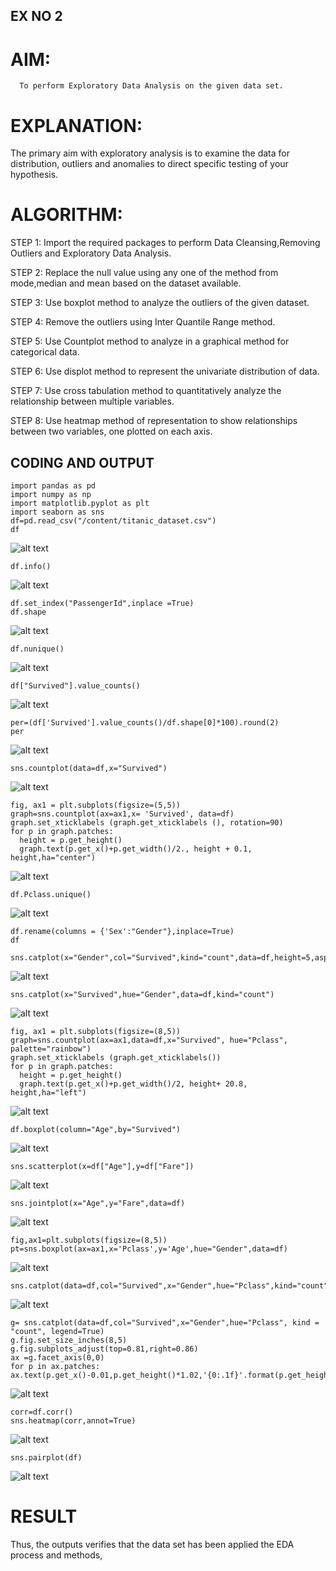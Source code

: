 ## EX NO 2

# AIM:
      To perform Exploratory Data Analysis on the given data set.
      
# EXPLANATION:
  The primary aim with exploratory analysis is to examine the data for distribution, outliers and anomalies to direct specific testing of your hypothesis.
  
# ALGORITHM:
STEP 1: Import the required packages to perform Data Cleansing,Removing Outliers and Exploratory Data Analysis.

STEP 2: Replace the null value using any one of the method from mode,median and mean based on the dataset available.

STEP 3: Use boxplot method to analyze the outliers of the given dataset.

STEP 4: Remove the outliers using Inter Quantile Range method.

STEP 5: Use Countplot method to analyze in a graphical method for categorical data.

STEP 6: Use displot method to represent the univariate distribution of data.

STEP 7: Use cross tabulation method to quantitatively analyze the relationship between multiple variables.

STEP 8: Use heatmap method of representation to show relationships between two variables, one plotted on each axis.

## CODING AND OUTPUT
```
import pandas as pd
import numpy as np
import matplotlib.pyplot as plt
import seaborn as sns
df=pd.read_csv("/content/titanic_dataset.csv")
df
```
![alt text](image.png)
```
df.info()
```
![alt text](image-1.png)
```
df.set_index("PassengerId",inplace =True)
df.shape
```
![alt text](image-2.png)
```
df.nunique()
```
![alt text](image-3.png)
```
df["Survived"].value_counts()
```
![alt text](image-4.png)
```
per=(df['Survived'].value_counts()/df.shape[0]*100).round(2)
per
```
![alt text](image-5.png)
```
sns.countplot(data=df,x="Survived")
```
![alt text](image-6.png)
```
fig, ax1 = plt.subplots(figsize=(5,5))
graph=sns.countplot(ax=ax1,x= 'Survived', data=df)
graph.set_xticklabels (graph.get_xticklabels (), rotation=90)
for p in graph.patches:
  height = p.get_height()
  graph.text(p.get_x()+p.get_width()/2., height + 0.1, height,ha="center")
```
![alt text](image-7.png)
```
df.Pclass.unique()
```
![alt text](image-8.png)
```
df.rename(columns = {'Sex':"Gender"},inplace=True)
df
```
```
sns.catplot(x="Gender",col="Survived",kind="count",data=df,height=5,aspect=.7)
```
![alt text](image-9.png)
```
sns.catplot(x="Survived",hue="Gender",data=df,kind="count")
```
![alt text](image-10.png)
```
fig, ax1 = plt.subplots(figsize=(8,5))
graph=sns.countplot(ax=ax1,data=df,x="Survived", hue="Pclass", palette="rainbow")
graph.set_xticklabels (graph.get_xticklabels())
for p in graph.patches:
  height = p.get_height()
  graph.text(p.get_x()+p.get_width()/2, height+ 20.8, height,ha="left")
```
![alt text](image-11.png)
```
df.boxplot(column="Age",by="Survived")
```
![alt text](image-12.png)
```
sns.scatterplot(x=df["Age"],y=df["Fare"])
```
![alt text](image-13.png)
```
sns.jointplot(x="Age",y="Fare",data=df)
```
![alt text](image-14.png)
```
fig,ax1=plt.subplots(figsize=(8,5))
pt=sns.boxplot(ax=ax1,x='Pclass',y='Age',hue="Gender",data=df)
```
![alt text](image-15.png)
```
sns.catplot(data=df,col="Survived",x="Gender",hue="Pclass",kind="count")
```
![alt text](image-16.png)
```
g= sns.catplot(data=df,col="Survived",x="Gender",hue="Pclass", kind = "count", legend=True)
g.fig.set_size_inches(8,5)
g.fig.subplots_adjust(top=0.81,right=0.86)
ax =g.facet_axis(0,0)
for p in ax.patches:
ax.text(p.get_x()-0.01,p.get_height()*1.02,'{0:.1f}'.format(p.get_height()),color='red',rotation='horizontal',size='small')
```
![alt text](image-17.png)
```
corr=df.corr()
sns.heatmap(corr,annot=True)
```
![alt text](image-18.png)
```
sns.pairplot(df)
```
![alt text](image-19.png)

# RESULT
Thus, the outputs verifies that the data set has been applied the EDA process and methods,

